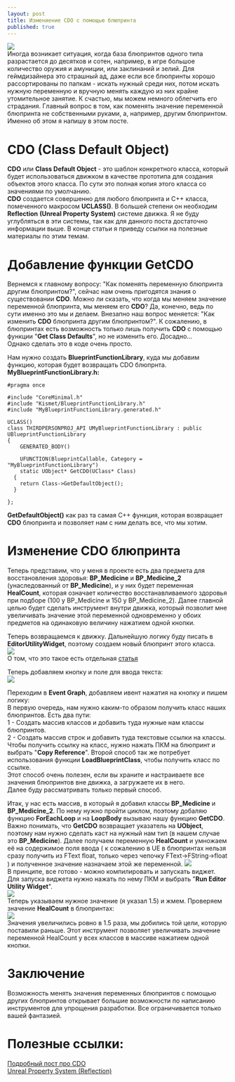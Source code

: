 ```yaml
---
layout: post
title: Измениение CDO с помощью блюпринта
published: true
---
```

![]({{site.baseurl}}/images/2023-01-20-change-CDO-by-blueprint/2023-01-20-change-CDO-by-blueprint.prewiev.png)  
Иногда возникает ситуация, когда база блюпринтов одного типа разрастается до десятков и сотен, например, в игре большое количество оружия и амуниции, или заклинаний и зелий.
Для геймдизайнера это страшный ад, даже если все блюпринты хорошо рассортированы по папкам - искать нужный среди них, потом искать нужную переменную и вручную менять каждую из них крайне утомительное занятие.
К счастью, мы можем немного облегчить его страдания.
Главный вопрос в том, как поменять значение переменной блюпринта не собственными руками, а, например, другим блюпринтом.  
Именно об этом я напишу в этом посте.  

# CDO (Class Default Object)
**CDO** или **Class Default Object** - это шаблон конкретного класса, который будет использоваться движком в качестве прототипа для создания объектов этого класса. По сути это полная копия этого класса со значениями по умолчанию.  
**CDO** создается совершенно для любого блюпринта и С++ класса, помеченного макросом **UCLASS()**. В большей степени он необходим **Reflection** **(Unreal Property System)** системе движка.
Я не буду углубляться в эти системы, так как для данного поста достаточно информации выше. В конце статьи я приведу ссылки на полезные материалы по этим темам.  

# Добавление функции GetCDO
Вернемся к главному вопросу: "Как поменять переменную блюпринта другим блюпринтом?", сейчас нам очень пригодятся знания о существовании **CDO**. 
Можно ли сказать, что когда мы меняем значение переменной блюпринта, мы меняем его **CDO**? Да, конечно, ведь по сути именно это мы и делаем. 
Внезапно наш вопрос меняется: "Как изменить **CDO** блюпринта другим блюпринтом?". К сожалению, в блюпринтах есть возможность только лишь получить **CDO** с помощью функции "**Get Class Defaults**",
но не изменить его. Досадно...  
Однако сделать это в коде очень просто.  

Нам нужно создать **BlueprintFunctionLibrary**, куда мы добавим функцию, которая будет возвращать CDO блюпрнта.  
**MyBlueprintFunctionLibrary.h:**
    
    #pragma once
    
    #include "CoreMinimal.h"
    #include "Kismet/BlueprintFunctionLibrary.h"
    #include "MyBlueprintFunctionLibrary.generated.h"
    
    UCLASS()
    class THIRDPERSONPROJ_API UMyBlueprintFunctionLibrary : public UBlueprintFunctionLibrary
    {
    	GENERATED_BODY()
    
        UFUNCTION(BlueprintCallable, Category = "MyBlueprintFunctionLibrary")
        static UObject* GetCDO(UClass* Class)
      {
        return Class->GetDefaultObject();
      }
    	
    };

**GetDefaultObject()** как раз та самая C++ функция, которая возвращает **CDO** блюпринта и позволяет нам с ним делать все, что мы хотим.  

# Изменение CDO блюпринта 
Теперь представим, что у меня в проекте есть два предмета для восстановления здоровья: **BP_Medicine** и **BP_Medicine_2** (унаследованный от **BP_Medicine**),
и у них будет переменная **HealCount**, которая означает количество восстанавливаемого здоровья при подборе (100 у BP_Medicine и 150 у BP_Medicine_2).
Далее главной целью будет сделать инструмент внутри движка, который позволит мне увеличивать значение этой переменной одновременно у обоих предметов на одинаковую величину нажатием одной кнопки.

Теперь возвращаемся к движку. Дальнейшую логику буду писать в **EditorUtilityWidget**, поэтому создаем новый блюпринт этого класса.  
![]({{site.baseurl}}/images/2023-01-20-change-CDO-by-blueprint/2023-01-20-change-CDO-by-blueprint.1.png)  
О том, что это такое есть отдельная [статья](https://pelogetan.github.io/blutilities-and-editorutilitywidget/)  

Теперь добавляем кнопку и поле для ввода текста:  
![]({{site.baseurl}}/images/2023-01-20-change-CDO-by-blueprint/2023-01-20-change-CDO-by-blueprint.2.png)  

Переходим в **Event Graph**, добавляем ивент нажатия на кнопку и пишем логику:  
В первую очередь, нам нужно каким-то образом получить класс наших блюпринтов. Есть два пути:  
1 - Создать массив классов и добавить туда нужные нам классы блюпринтов.  
2 - Создать массив строк и добавить туда текстовые ссылки на классы.  
Чтобы получить ссылку на класс, нужно нажать ПКМ на блюпринт и выбрать "**Copy Reference**". Второй способ так же потребует использования функции **LoadBlueprintClass**, чтобы получить класс по ссылке.  
Этот способ очень полезен, если вы храните и настраиваете все значения блюпринтов вне движка, а загружаете их в него.  
Далее буду рассматривать только первый способ.  

Итак, у нас есть массив, в который я добавил классы **BP_Medicine** и **BP_Medicine_2**. По нему нужно пройти циклом, поэтому добаляю функцию **ForEachLoop** и на **LoopBody** вызываю нашу функцию **GetCDO**.
Важно понимать, что **GetCDO** возвращает указатель на **UObject**, поэтому нам нужно сделать каст на нужный нам тип (в нашем случае это **BP_Medicine**). Далее получаем переменную **HealCount** и умножаем её на
содержимое поля ввода ( к сожалению в UE в блюпринтах нельзя сразу получить из FText float, только через чепочку FText->FString->float ) и полученное значение назначаем этой же переменной.
![]({{site.baseurl}}/images/2023-01-20-change-CDO-by-blueprint/2023-01-20-change-CDO-by-blueprint.3.png)  
В принципе, все готово - можно компилировать и запускать виджет. Для запуска виджета нужно нажать по нему ПКМ и выбрать "**Run Editor Utility Widget**".  
![]({{site.baseurl}}/images/2023-01-20-change-CDO-by-blueprint/2023-01-20-change-CDO-by-blueprint.4.png)  
Теперь указываем нужное значение (я указал 1.5) и жмем. Проверяем значение **HealCount** в блюпринтах:  
![]({{site.baseurl}}/images/2023-01-20-change-CDO-by-blueprint/2023-01-20-change-CDO-by-blueprint.5.png)  
Значения увеличились ровно в 1.5 раза, мы добились той цели, которую поставили раньше. Этот инструмент позволяет увеличивать значение переменной HealCount у всех классов в массиве нажатием одной кнопки.

# Заключение
Возможность менять значения переменных блюпринтов с помощью других блюпринтов открывает большие возможности по написанию инструментов для упрощения разработки. Все ограничивается только вашей фантазией.

# Полезные ссылки:
[Подробный пост про CDO](https://1danielcoelho.github.io/unreal-engine-basics-base-classes/)  
[Unreal Property System (Reflection)](https://www.unrealengine.com/en-US/blog/unreal-property-system-reflection)
